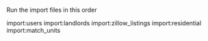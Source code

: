 Run the import files in this order

import:users
import:landlords
import:zillow_listings
import:residential
import:match_units